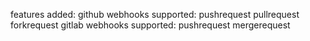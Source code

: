 features added:
github webhooks supported:
pushrequest
pullrequest
forkrequest
gitlab webhooks supported:
pushrequest
mergerequest

